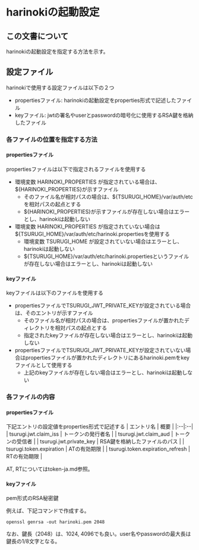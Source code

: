 # harinokiの起動設定

## この文書について
harinokiの起動設定を指定する方法を示す。

## 設定ファイル
harinokiで使用する設定ファイルは以下の２つ
* propertiesファイル: harinokiの起動設定をproperties形式で記述したファイル
* keyファイル: jwtの署名やuserとpasswordの暗号化に使用するRSA鍵を格納したファイル

### 各ファイルの位置を指定する方法
#### propertiesファイル
propertiesファイルは以下で指定されるファイルを使用する
* 環境変数 HARINOKI_PROPERTIES が指定されている場合は、${HARINOKI_PROPERTIES}が示すファイル
  * そのファイル名が相対パスの場合は、${TSURUGI_HOME}/var/auth/etcを相対パスの起点とする
  * ${HARINOKI_PROPERTIES}が示すファイルが存在しない場合はエラーとし、harinokiは起動しない
* 環境変数 HARINOKI_PROPERTIES が指定されていない場合は${TSURUGI_HOME}/var/auth/etc/harinoki.propertiesを使用する
  * 環境変数 TSURUGI_HOME が設定されていない場合はエラーとし、harinokiは起動しない
  * ${TSURUGI_HOME}/var/auth/etc/harinoki.propertiesというファイルが存在しない場合はエラーとし、harinokiは起動しない

#### keyファイル
keyファイルは以下のファイルを使用する
* propertiesファイルでTSURUGI_JWT_PRIVATE_KEYが設定されている場合は、そのエントリが示すファイル
  * そのファイル名が相対パスの場合は、propertiesファイルが置かれたディレクトリを相対パスの起点とする
  * 指定されたkeyファイルが存在しない場合はエラーとし、harinokiは起動しない
* propertiesファイルでTSURUGI_JWT_PRIVATE_KEYが設定されていない場合はpropertiesファイルが置かれたディレクトリにあるharinoki.pemをkeyファイルとして使用する
  * 上記のkeyファイルが存在しない場合はエラーとし、harinokiは起動しない

### 各ファイルの内容
#### propertiesファイル
下記エントリの設定値をproperties形式で記述する
| エントリ名 | 概要 |
|:--|:--|
| tsurugi.jwt.claim_iss | トークンの発行者名 |
| tsurugi.jwt.claim_aud | トークンの受信者 |
| tsurugi.jwt.private_key | RSA鍵を格納したファイルのパス |
| tsurugi.token.expiration | ATの有効期限 |
| tsurugi.token.expiration_refresh | RTの有効期限 |

AT, RTについてはtoken-ja.md参照。

#### keyファイル
pem形式のRSA秘密鍵

例えば、下記コマンドで作成する。
```
openssl genrsa -out harinoki.pem 2048
```
なお、鍵長（2048）は、1024, 4096でも良い。user名やpasswordの最大長は鍵長の1/8文字となる。